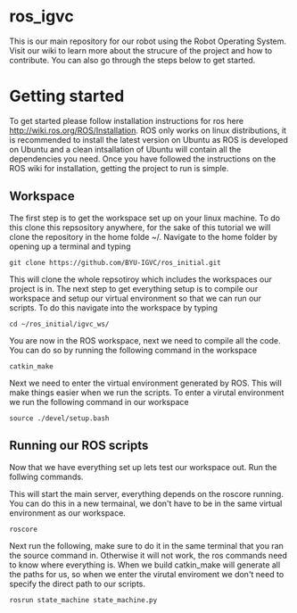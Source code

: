 # ros_igvc
This is our main repository for our robot using the Robot Operating System. Visit our wiki to learn more about the strucure of the project and how to contribute. You can also go through the steps below to get started.

# Getting started
To get started please follow installation instructions for ros here http://wiki.ros.org/ROS/Installation. ROS only works on linux distributions, it is recommended to install the latest version on Ubuntu as ROS is developed on Ubuntu and a clean intsallation of Ubuntu will contain all the dependencies you need. Once you have followed the instructions on the ROS wiki for installation, getting the project to run is simple.

## Workspace
The first step is to get the workspace set up on your linux machine. To do this clone this repsository anywhere, for the sake of this tutorial we will clone the repository in the home folde ~/. Navigate to the home folder by opening up a terminal and typing

`git clone https://github.com/BYU-IGVC/ros_initial.git`

This will clone the whole repsotiroy which includes the workspaces our project is in. The next step to get everything setup is to compile our workspace and setup our virtual environment so that we can run our scripts. To do this navigate into the workspace by typing

`cd ~/ros_initial/igvc_ws/`

You are now in the ROS workspace, next we need to compile all the code. You can do so by running the following command in the workspace

`catkin_make`

Next we need to enter the virtual environment generated by ROS. This will make things easier when we run the scripts. To enter a virutal environment we run the following command in our workspace

`source ./devel/setup.bash`

## Running our ROS scripts
Now that we have everything set up lets test our workspace out. Run the follwing commands.

This will start the main server, everything depends on the roscore running. You can do this in a new termainal, we don't have to be in the same virtual environment as our workspace.

`roscore`

Next run the following, make sure to do it in the same terminal that you ran the source command in. Otherwise it will not work, the ros commands need to know where everything is. When we build catkin_make will generate all the paths for us, so when we enter the virutal enviroment we don't need to specify the direct path to our scripts.

`rosrun state_machine state_machine.py`
